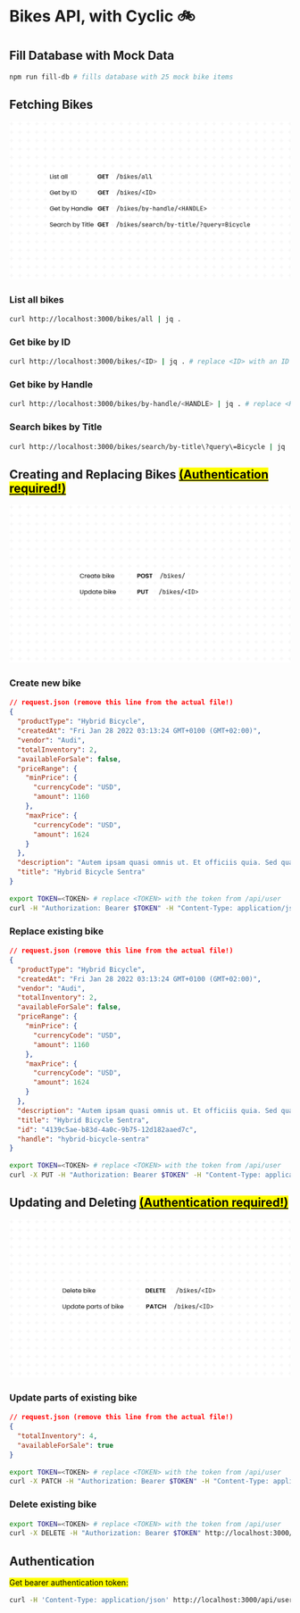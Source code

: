 # Bikes API, with Cyclic 🚲️

## Fill Database with Mock Data

```bash
npm run fill-db # fills database with 25 mock bike items
```

## Fetching Bikes
![GET routes](./assets/GET%20Routes.png)

### List all bikes

```bash
curl http://localhost:3000/bikes/all | jq .
```

### Get bike by ID

```bash
curl http://localhost:3000/bikes/<ID> | jq . # replace <ID> with an ID from the response to /all
```

### Get bike by Handle

```bash
curl http://localhost:3000/bikes/by-handle/<HANDLE> | jq . # replace <HANDLE> with a handle from the response to /all
```

### Search bikes by Title

```bash
curl http://localhost:3000/bikes/search/by-title\?query\=Bicycle | jq .
```


## Creating and Replacing Bikes [<mark>(Authentication required!)</mark>](#authentication)
![POST & PUT routes](./assets/POST%20%26%20PUT%20Routes.png)

### Create new bike

```json
// request.json (remove this line from the actual file!)
{
  "productType": "Hybrid Bicycle",
  "createdAt": "Fri Jan 28 2022 03:13:24 GMT+0100 (GMT+02:00)",
  "vendor": "Audi",
  "totalInventory": 2,
  "availableForSale": false,
  "priceRange": {
    "minPrice": {
      "currencyCode": "USD",
      "amount": 1160
    },
    "maxPrice": {
      "currencyCode": "USD",
      "amount": 1624
    }
  },
  "description": "Autem ipsam quasi omnis ut. Et officiis quia. Sed quaerat pariatur nihil nobis est quos earum quidem.",
  "title": "Hybrid Bicycle Sentra"
}
```

```bash
export TOKEN=<TOKEN> # replace <TOKEN> with the token from /api/user
curl -H "Authorization: Bearer $TOKEN" -H "Content-Type: application/json" http://localhost:3000/bikes/ -d @request.json | jq .
```

### Replace existing bike

```json
// request.json (remove this line from the actual file!)
{
  "productType": "Hybrid Bicycle",
  "createdAt": "Fri Jan 28 2022 03:13:24 GMT+0100 (GMT+02:00)",
  "vendor": "Audi",
  "totalInventory": 2,
  "availableForSale": false,
  "priceRange": {
    "minPrice": {
      "currencyCode": "USD",
      "amount": 1160
    },
    "maxPrice": {
      "currencyCode": "USD",
      "amount": 1624
    }
  },
  "description": "Autem ipsam quasi omnis ut. Et officiis quia. Sed quaerat pariatur nihil nobis est quos earum quidem.",
  "title": "Hybrid Bicycle Sentra",
  "id": "4139c5ae-b83d-4a0c-9b75-12d182aaed7c",
  "handle": "hybrid-bicycle-sentra"
}
```

```bash
export TOKEN=<TOKEN> # replace <TOKEN> with the token from /api/user
curl -X PUT -H "Authorization: Bearer $TOKEN" -H "Content-Type: application/json" http://localhost:3000/bikes/<ID> -d @request.json | jq . # replace <ID> with an ID from the response to /all
```


## Updating and Deleting [<mark>(Authentication required!)</mark>](#authentication)
![PATCH & DELETE routes](./assets/PATCH%20%26%20DELETE%20Routes.png)

### Update parts of existing bike

```json
// request.json (remove this line from the actual file!)
{
  "totalInventory": 4,
  "availableForSale": true
}
```

```bash
export TOKEN=<TOKEN> # replace <TOKEN> with the token from /api/user
curl -X PATCH -H "Authorization: Bearer $TOKEN" -H "Content-Type: application/json" http://localhost:3000/bikes/<ID> -d @request.json | jq . # replace <ID> with an ID from the response to /all
```

### Delete existing bike

```bash
export TOKEN=<TOKEN> # replace <TOKEN> with the token from /api/user
curl -X DELETE -H "Authorization: Bearer $TOKEN" http://localhost:3000/bikes/<ID> | jq . # replace <ID> with an ID from the response to /all
```

## Authentication

<mark>Get bearer authentication token:</mark>

```bash
curl -H 'Content-Type: application/json' http://localhost:3000/api/user -d '{"username": "cyclic"}' | jq .token -r
```
